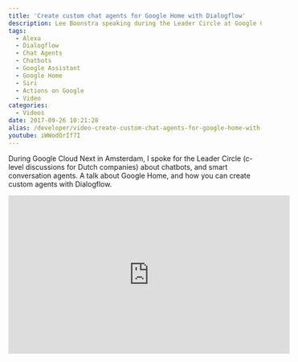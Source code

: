 ```yaml
---
title: 'Create custom chat agents for Google Home with Dialogflow'
description: Lee Boonstra speaking during the Leader Circle at Google Cloud Next Amsterdam 2017 about chatbots.
tags:
  - Alexa
  - Dialogflow
  - Chat Agents
  - Chatbots
  - Google Assistant
  - Google Home
  - Siri
  - Actions on Google
  - Video
categories:
  - Videos
date: 2017-09-26 10:21:28
alias: /developer/video-create-custom-chat-agents-for-google-home-with-api-ai/
youtube: iWWodOrIf7I
---
```


During Google Cloud Next in Amsterdam, I spoke for the Leader Circle (c-level discussions for Dutch companies) about chatbots, and smart conversation agents. A talk about Google Home, and how you can create custom agents with Dialogflow.

<!--more-->
<iframe width="560" height="315" src="https://www.youtube.com/embed/iWWodOrIf7I?start=1931" frameborder="0" allow="accelerometer; autoplay; encrypted-media; gyroscope; picture-in-picture" allowfullscreen></iframe>